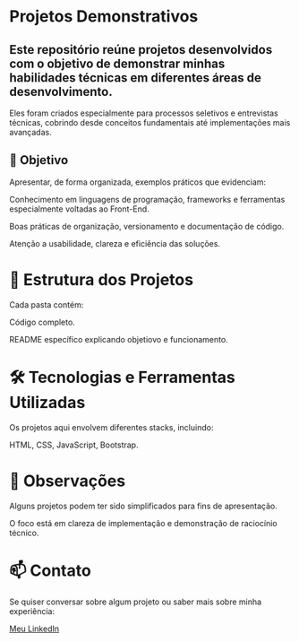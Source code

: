 # Projetos Demonstrativos
## Este repositório reúne projetos desenvolvidos com o objetivo de demonstrar minhas habilidades técnicas em diferentes áreas de desenvolvimento.
Eles foram criados especialmente para processos seletivos e entrevistas técnicas, cobrindo desde conceitos fundamentais até implementações mais avançadas.

## 🎯 Objetivo

Apresentar, de forma organizada, exemplos práticos que evidenciam:

Conhecimento em linguagens de programação, frameworks e ferramentas especialmente voltadas ao Front-End.

Boas práticas de organização, versionamento e documentação de código.

Atenção a usabilidade, clareza e eficiência das soluções.

# 📂 Estrutura dos Projetos

Cada pasta contém:

Código completo.

README específico explicando objetiovo e funcionamento.

# 🛠️ Tecnologias e Ferramentas Utilizadas

Os projetos aqui envolvem diferentes stacks, incluindo:

HTML, 
CSS, 
JavaScript, 
Bootstrap.

# 📌 Observações

Alguns projetos podem ter sido simplificados para fins de apresentação.

O foco está em clareza de implementação e demonstração de raciocínio técnico.

# 📫 Contato

Se quiser conversar sobre algum projeto ou saber mais sobre minha experiência:

[Meu LinkedIn](https://www.linkedin.com/in/gabriele-lt-araujo/)

[Meu E-mail]: sg.louise.ta@gmail.com
